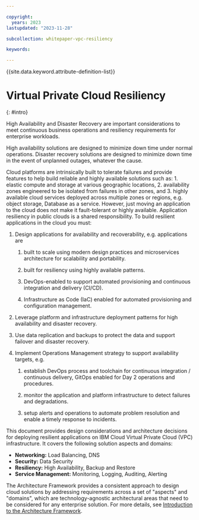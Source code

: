 ```yaml
---

copyright:
  years: 2023
lastupdated: "2023-11-28"

subcollection: whitepaper-vpc-resiliency

keywords:

---
```


{{site.data.keyword.attribute-definition-list}}

# Virtual Private Cloud Resiliency
{: #intro}

High Availability and Disaster Recovery are important considerations to meet continuous business operations and resiliency requirements for enterprise workloads.

High availability solutions are designed to minimize down time under normal operations. Disaster recovery solutions are designed to minimize down time in the event of unplanned outages, whatever the cause.

Cloud platforms are intrinsically built to tolerate failures and provide features to help build reliable and highly available solutions such as: 1. elastic compute and storage at various geographic locations, 2. availability zones engineered to be isolated from failures in other zones, and 3. highly available cloud services deployed across multiple zones or regions, e.g. object storage, Database as a service. However, just moving an application to the cloud does not make it fault-tolerant or highly available. Application resiliency in public clouds is a shared responsibility. To build resilient applications in the cloud you must:

1. Design applications for availability and recoverability, e.g. applications are

    1. built to scale using modern design practices and microservices architecture for scalability and portability.

    2. built for resiliency using highly available patterns.

    3. DevOps-enabled to support automated provisioning and continuous integration and delivery (CI/CD).

    4. Infrastructure as Code (IaC) enabled for automated provisioning and configuration management.

2. Leverage platform and infrastructure deployment patterns for high availability and disaster recovery.

3. Use data replication and backups to protect the data and support failover and disaster recovery.

4. Implement Operations Management strategy to support availability targets, e.g.

   1. establish DevOps process and toolchain for continuous integration / continuous delivery, GitOps enabled for Day 2 operations and procedures.

   2. monitor the application and platform infrastructure to detect failures and degradations.

   3. setup alerts and operations to automate problem resolution and enable a timely response to incidents.

This document provides design considerations and architecture decisions for deploying resilient applications on IBM Cloud Virtual Private Cloud (VPC) infrastructure. It covers the following solution aspects and domains:
- **Networking:** Load Balancing, DNS
- **Security:** Data Security
- **Resiliency:** High Availability, Backup and Restore
- **Service Management:** Monitoring, Logging, Auditing, Alerting

The Architecture Framework provides a consistent approach to design cloud solutions by addressing requirements across a set of "aspects" and "domains", which are technology-agnostic architectural areas that need to be considered for any enterprise solution. For more details, see [Introduction to the Architecture Framework](/docs/architecture-framework).
